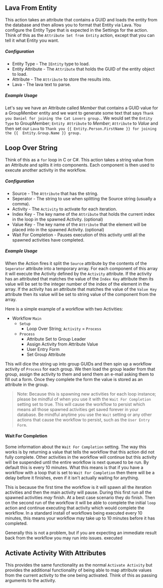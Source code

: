 ﻿## Lava From Entity

This action takes an attribute that contains a GUID and loads the
entity from the database and then allows you to format that Entity
via Lava. You configure the Entity Type that is expected in the
Settings for the action. Think of this as the `Attribute Set from
Entity` action, except that you can tell it what Entity you want.

##### Configuration

* Entity Type - The `IEntity` type to load.
* Entity Attribute - The `Attribute` that holds the GUID of the
entity object to load.
* Attribute - The `Attribute` to store the results into.
* Lava - The lava text to parse.

##### Example Usage

Let's say we have an Attribute called *Member* that contains a GUID value for a
GroupMember entity and we want to generate some text that says
`Thank you Daniel for joining the Cat Lovers group.`. We
would set the `Entity Type` to GroupMember; `Entity Attribute`
to *Member*; `Attribute` to *Value* and then set our `Lava` to
`Thank you {{ Entity.Person.FirstName }} for joining the {{ 
Entity.Group.Name }} group.`

## Loop Over String

Think of this as a `for` loop in C or C#. This action takes a
string value from an Attribute and splits it into components. Each
component is then used to execute another activity in the workflow.

##### Configuration

* Source - The `Attribute` that has the string.
* Seperator - The string to use when splitting the Source string
(usually a comma).
* Activity - The `Activity` to activate for each iteration.
* Index Key - The key name of the `Attribute` that holds the
current index in the loop in the spawned Activity. (optional)
* Value Key - The key name of the `Attribute` that the element
will be placed into in the spawned Activity. (optional)
* Wait For Completion - Pauses execution of this activity until
all the spawned activities have completed.

##### Example Usage

When the Action fires it split the `Source` attribute by the
contents of the `Seperator` attribute into a temporary array. For
each component of this array it will execute the Activity defined
by the `Activity` attribute. If the activity has an
attributed that matches the value of the `Index Key` attribute
then its value will be set to the integer number of the index of
the element in the array. If the activity has an attribute that
matches the value of the `Value Key` attribute then its value
will be set to string value of the component from the array.

Here is a simple example of a workflow with two Activities:

* Workflow `Main`
  * `Setup`
    * Loop Over String; `Activity` = `Process`
  * `Process`
    * Attribute Set to Group Leader
    * Assign Activity from Attribute Value
    * User Entry Form
    * Set Group Attribute

This will dice the string up into group GUIDs and then spin up
a workflow activity of `Process` for each group. We then load
the group leader from that group, assign the activity to them and
send them an e-mail asking them to fill out a form. Once they
complete the form the value is stored as an attribute in the
group.

>Note: Because this is spawning new activities for each loop
>instance; please be mindful of when you use it with the `Wait For
>Completion` setting set to true. This will cause the workflow to
>persist which means all those spawned activities get saved forever
>in your database. Be mindful anytime you use the `Wait` setting or
>any other actions that cause the workflow to persist, such as the
>`User Entry Form`.

#### Wait For Completion

Some information about the `Wait For Completion` setting. The
way this works is by returning a value that tells the workflow that
this action did not fully complete. Other activities in the
workflow will continue but this activity will be suspended until
the entire workflow is next queued to be run. By default this is
every 10 minutes. What this means is that if you have a workflow
with a loop that is set to `Wait For Completion` then there will
be a delay before it finishes, even if it isn't actually waiting
for anything.

This is because the first time the workflow is it will spawn all
the iteration activities and then the main activity will pause.
During this first run all the spawned activities *may* finish. At
a best case scenario they do finish. Then on the second run of
the workflow it will be able to complete the initial `loop` action
and continue executing that activity which would complete the
workflow. In a standard install of workflows being executed every
10 minutes, this means your workflow may take up to 10 minutes
before it has completed.

Generally this is not a problem, but if you are expecting an
immediate result back from the workflow you may run into issues.
executed
## Activate Activity With Attributes

This provides the same functionality as the normal `Activate
Activity` but provides the additional functionality of being
able to map attribute values from the current activity to the one
being activated. Think of this as passing arguments to the
activity.